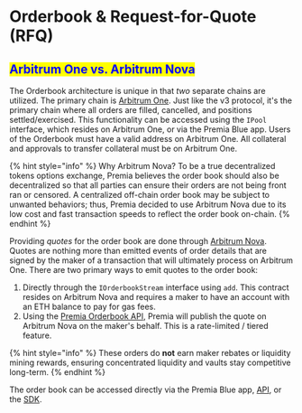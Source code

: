 # Orderbook & Request-for-Quote (RFQ)

## <mark style="color:blue;">Arbitrum One vs. Arbitrum Nova</mark>

The Orderbook architecture is unique in that _two_ separate chains are utilized. The primary chain is [Arbitrum One](https://arbitrum.io/). Just like the v3 protocol, it's the primary chain where all orders are filled, cancelled, and positions settled/exercised.   This functionality can be accessed using the `IPool` interface, which resides on Arbitrum One, or via the Premia Blue app. Users of the Orderbook must have a valid address on Arbitrum One. All collateral and approvals to transfer collateral must be on Arbitrum One.&#x20;

{% hint style="info" %}
Why Arbitrum Nova? To be a true decentralized tokens options exchange, Premia believes the order book should also be decentralized so that all parties can ensure their orders are not being front ran or censored. A centralized off-chain order book may be subject to unwanted behaviors; thus, Premia decided to use Arbitrum Nova due to its low cost and fast transaction speeds to reflect the order book on-chain.
{% endhint %}

Providing _quotes_ for the order book are done through [Arbitrum Nova](https://nova.arbitrum.io/).  Quotes are nothing more than emitted events of order details that are signed by the maker of a transaction that will ultimately process on Arbitrum One.   There are two primary ways to emit quotes to the order book:

1. Directly through the `IOrderbookStream` interface using `add`.  This contract resides on Arbitrum Nova and requires a maker to have an account with an ETH balance to pay for gas fees. &#x20;
2. Using the [Premia Orderbook API](../../developer-center/api/orderbook-api/),  Premia will publish the quote on Arbitrum Nova on the maker's behalf.   This is a rate-limited / tiered feature.

{% hint style="info" %}
These orders do **not** earn maker rebates or liquidity mining rewards, ensuring concentrated liquidity and vaults stay competitive long-term.
{% endhint %}

The order book can be accessed directly via the Premia Blue app, [API](../../developer-center/api/orderbook-api/), or the [SDK](broken-reference). &#x20;
